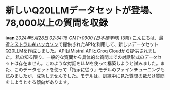 # 新しいQ20LLMデータセットが登場、78,000以上の質問を収録
**ivan** *2024年5月28日 02:34:18 GMT+0900 (日本標準時)* (3票)
こんにちは、最近[ミストラルAIハッカソン](https://x.com/MistralAILabs/status/1788970688172245256)で提供されたAPIを利用して、新しいデータセット[Q20LLM](https://huggingface.co/datasets/cvmistralparis/Q20LLM)を作成しました。APIは[Mistral API](https://docs.mistral.ai/api/)と[Groq Cloud](https://docs.mistral.ai/api/)から提供されました。
私の知る限り、一般的な質問から具体的な質問までの対話形式のデータセットは存在ません。このような対話をLLMを使って構築しようと試みました。また、このデータセットを使って「指示に従う」モデルのファインチューニングも試みましたが、成功しませんでした。モデルは、訓練中に見た質問の数だけ質問をしようとする傾向があります。
